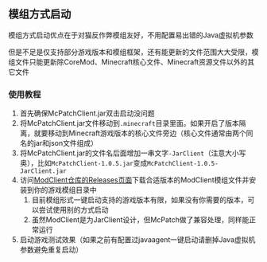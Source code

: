 ## 模组方式启动

模组方式启动优点在于对猫反作弊模组友好，不用配置易出错的Java虚拟机参数

但是不足是仅支持部分游戏版本和模组框架，还有能更新的文件范围大大受限，模组文件只能更新除CoreMod、Minecraft核心文件、Minecraft资源文件以外的其它文件

### 使用教程

1. 首先确保McPatchClient.jar双击启动没问题
2. 将McPatchClient.jar文件移动到`.minecraft`目录里面。如果开启了版本隔离，就要移动到Minecraft游戏版本的核心文件旁边（核心文件通常由两个同名的jar和json文件组成）
3. 将McPatchClient.jar的文件名后面增加一串文字`-JarClient`（注意大小写奥），比如`McPatchClient-1.0.5.jar`变成`McPatchClient-1.0.5-JarClient.jar`
4. 访问[ModClient仓库的Releases页面](https://github.com/BalloonUpdate/ModClient/releases)下载合适版本的ModClient模组文件并安装到你的游戏模组目录中
   1. 目前模组形式一键启动支持的游戏版本有限，如果没有你需要的版本，可以尝试使用别的方式启动
   2. 虽然ModClient是为JarClient设计，但McPatch做了兼容处理，同样能正常运行
5. 启动游戏测试效果（如果之前有配置过javaagent一键启动请删掉Java虚拟机参数避免重复启动）
